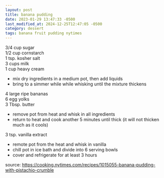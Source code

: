 ```yaml
---
layout: post
title: banana pudding
date: 2023-01-29 13:47:33 -0500
last_modified_at: 2024-12-25T12:47:05 -0500
category: dessert
tags: banana fruit pudding nytimes
---
```


3/4 cup sugar  
1/2 cup cornstarch  
1 tsp. kosher salt  
3 cups milk  
1 cup heavy cream  
* mix dry ingredients in a medium pot, then add liquids
* bring to a simmer while while whisking until the mixture thickens

4 large ripe bananas  
6 egg yolks  
3 Tbsp. butter  
* remove pot from heat and whisk in all ingredients
* return to heat and cook another 5 minutes until thick (it will not thicken much
  as it cools)

3 tsp. vanilla extract  
* remote pot from the heat and whisk in vanilla
* chill pot in ice bath and divide into 6 serving bowls
* cover and refrigerate for at least 3 hours

source: <https://cooking.nytimes.com/recipes/1015055-banana-pudding-with-pistachio-crumble>
